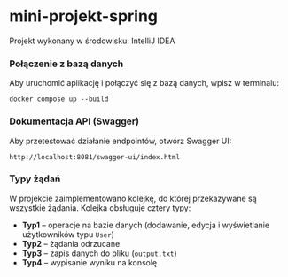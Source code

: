 # mini-projekt-spring

Projekt wykonany w środowisku: IntelliJ IDEA

### Połączenie z bazą danych

Aby uruchomić aplikację i połączyć się z bazą danych, wpisz w terminalu:
```
docker compose up --build
```

### Dokumentacja API (Swagger)

Aby przetestować działanie endpointów, otwórz Swagger UI:
```
http://localhost:8081/swagger-ui/index.html
```

### Typy żądań

W projekcie zaimplementowano kolejkę, do której przekazywane są wszystkie żądania. Kolejka obsługuje cztery typy:

- **Typ1** – operacje na bazie danych (dodawanie, edycja i wyświetlanie użytkowników typu `User`)
- **Typ2** – żądania odrzucane
- **Typ3** – zapis danych do pliku (`output.txt`)
- **Typ4** – wypisanie wyniku na konsolę




